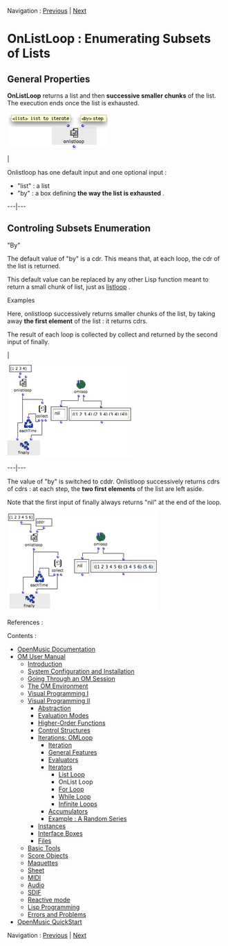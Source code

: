 
Navigation : [Previous](ListLoop "page précédente\(List Loop\)") |
[Next](ForLoop "Next\(For Loop\)")

# OnListLoop : Enumerating Subsets of Lists

## General Properties

**OnListLoop** returns a list  and then **successive smaller chunks** of the
list. The execution ends once the list is exhausted.

![](../res/onlistarg.png)

|

Onlistloop has one default input and one optional input :

  * "list" : a list
  * "by" : a box defining **the way the list is exhausted** .

  
  
---|---  
  
## Controling Subsets Enumeration

"By"

The default value of "by" is a cdr. This means that, at each loop, the cdr of
the list is returned.

This default value can be replaced by any other Lisp function meant to return
a small chunk of list, just as  [listloop](ListLoop) .

Examples

Here, onlistloop successively returns smaller chunks of the list, by taking
away **the first element** of the list : it returns cdrs.

The result of each loop is collected by collect and returned by the second
input of finally.

|

![](../res/listbya.png)  
  
---|---  
  
The value of "by" is switched to cddr. Onlistloop successively returns cdrs of
cdrs : at each step, the **two first elements** of the list are left aside.

Note that the first input of finally always returns "nil" at the end of the
loop.

![](../res/onlistby1a.png)

References :

Contents :

  * [OpenMusic Documentation](OM-Documentation)
  * [OM User Manual](OM-User-Manual)
    * [Introduction](00-Contents)
    * [System Configuration and Installation](Installation)
    * [Going Through an OM Session](Goingthrough)
    * [The OM Environment](Environment)
    * [Visual Programming I](BasicVisualProgramming)
    * [Visual Programming II](AdvancedVisualProgramming)
      * [Abstraction](Abstraction)
      * [Evaluation Modes](EvalModes)
      * [Higher-Order Functions](HighOrder)
      * [Control Structures](Control)
      * [Iterations: OMLoop](OMLoop)
        * [Iteration](LoopIntro)
        * [General Features](LoopGeneral)
        * [Evaluators](LoopEvaluators)
        * [Iterators](LoopIterators)
          * [List Loop](ListLoop)
          * OnList Loop
          * [For Loop](ForLoop)
          * [While Loop](WhileLoop)
          * [Infinite Loops](InfiniteLoops)
        * [Accumulators](LoopAccumulators)
        * [Example : A Random Series](LoopExample)
      * [Instances](Instances)
      * [Interface Boxes](InterfaceBoxes)
      * [Files](Files)
    * [Basic Tools](BasicObjects)
    * [Score Objects](ScoreObjects)
    * [Maquettes](Maquettes)
    * [Sheet](Sheet)
    * [MIDI](MIDI)
    * [Audio](Audio)
    * [SDIF](SDIF)
    * [Reactive mode](Reactive)
    * [Lisp Programming](Lisp)
    * [Errors and Problems](errors)
  * [OpenMusic QuickStart](QuickStart-Chapters)

Navigation : [Previous](ListLoop "page précédente\(List Loop\)") |
[Next](ForLoop "Next\(For Loop\)")

